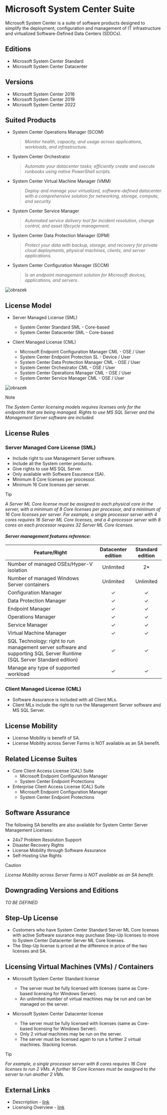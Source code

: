 # Microsoft System Center Suite
Microsoft System Center is a suite of software products designed to simplify the deployment, configuration and management of IT infrastructure and virtualized Software-Defined Data Centers (SDDCs).

## Editions
- Microsoft System Center Standard
- Microsoft System Center Datacenter

## Versions
- Microsoft System Center 2016
- Microsoft System Center 2019
- Microsoft System Center 2022

## Suited Products
- System Center Operations Manager (SCOM)
  > *Monitor health, capacity, and usage across applications, workloads, and infrastructure.*
- System Center Orchestrator
  > *Automate your datacenter tasks; efficiently create and execute runbooks using native PowerShell scripts.*
- System Center Virtual Machine Manager (VMM)
  > *Deploy and manage your virtualized, software-defined datacenter with a comprehensive solution for networking, storage, compute, and security.*
- System Center Service Manager
  > *Automated service delivery tool for incident resolution, change control, and asset lifecycle management.*
- System Center Data Protection Manager (DPM)
  > *Protect your data with backup, storage, and recovery for private cloud deployments, physical machines, clients, and server applications.*
- System Center Configuration Manager (SCCM)
  > *Is an endpoint management solution for Microsoft devices, applications, and servers.*

![obrazek](https://github.com/JiriSlof/KnowledgeBase/assets/168433423/6914f5df-104c-40e8-a3c6-af8bf17768cb)


## License Model
- Server Managed License (SML)
    - System Center Standard SML - Core-based
    - System Center Datacenter SML - Core-based

- Client Managed License (CML)
    - Microsoft Endpoint Configuration Manager CML - OSE / User
    - System Center Endpoint Protection SL - Device / User
    - System Center Data Protection Manager CML - OSE / User
    - System Center Orchestrator CML - OSE / User
    - System Center Operations Manager CML - OSE / User
    - System Center Service Manager CML - OSE / User

![obrazek](https://github.com/JiriSlof/KnowledgeBase/assets/168433423/ef15f8be-c150-48cc-8b47-7a528cade992)

> [!NOTE]  
> *The System Center licensing models requires licenses only for the endpoints that are being managed. Rights to use MS SQL Server and the Management Server software are included.*


## License Rules
### Server Managed Core License (SML)
- Include right to use Management Server software.
- Include all the System center products.
- Give rights to use MS SQL Server.
- Only available with Software Essurence (SA).      
- Minimum 8 Core licenses per processor.
- Minimum 16 Core licenses per server.

> [!TIP]  
> *A Server ML Core license must be assigned to each physical core in the server, with a minimum of 8 Core licenses per processor, and a minimum of 16 Core licenses per server.
> For example, a single processor server with 4 cores requires 16 Server ML Core licenses, and a 4-processor server with 8 cores on each processor requires 32 Server ML Core licenses.*


#### *Server management features reference*:

|    Feature/Right                                                                                                                                                                                                         |                                          Datacenter edition                                                |                                           Standard edition                                                 |
|--------------------------------------------------------------------------------------------------------------------------------------------------------------------------------------------------------------------------|:----------------------------------------------------------------------------------------------------------:|:----------------------------------------------------------------------------------------------------------:|
|                                                    Number of managed OSEs/Hyper-V isolation                                                                                                                              |                                                    Unlimited                                               |                                                        2*                                                  |
|                                                    Number of managed Windows Server containers                                                                                                                           |                                                    Unlimited                                               |                                                    Unlimited                                               |
|                                                    Configuration Manager                                                                                                                                                 |                                                        ✓                                                   |                                                        ✓                                                   |
|                                                    Data Protection Manager                                                                                                                                               |                                                        ✓                                                   |                                                        ✓                                                   |
|                                                    Endpoint Manager                                                                                                                                                      |                                                        ✓                                                   |                                                        ✓                                                   |
|                                                    Operations Manager                                                                                                                                                    |                                                        ✓                                                   |                                                        ✓                                                   |
|                                                    Service Manager                                                                                                                                                       |                                                        ✓                                                   |                                                        ✓                                                   |
|                                                    Virtual Machine Manager                                                                                                                                               |                                                        ✓                                                   |                                                        ✓                                                   |
|                                                    SQL Technology: right to run management server software and supporting SQL Server Runtime (SQL Server Standard edition)                                               |                                                        ✓                                                   |                                                        ✓                                                   |
|                                                    Manage any type of supported workload                                                                                                                                 |                                                        ✓                                                   |                                                        ✓                                                   |

### Client Managed License (CML)
- Software Assurance is included with all Client MLs.
- Client MLs include the right to run the Management Server software and MS SQL Server.


## License Mobility
- License Mobility is benefit of SA.
- License Mobility across Server Farms is NOT available as an SA benefit.

## Related License Suites
- Core Client Access License (CAL) Suite
    - Microsoft Endpoint Configuration Manager
    - System Center Endpoint Protections
- Enterprise Client Access License (CAL) Suite
    - Microsoft Endpoint Configuration Manager
    - System Center Endpoint Protections

## Software Assurance
The following SA benefits are also available for System Center Server Management Licenses:
- 24x7 Problem Resolution Support
- Disaster Recovery Rights
- License Mobility through Software Assurance
- Self-Hosting Use Rights
> [!CAUTION]
> *License Mobility across Server Farms is NOT available as an SA benefit.*


## Downgrading Versions and Editions
*TO BE DEFINED*

## Step-Up License
- Customers who have System Center Standard Server ML Core licenses with active Software ssurance may purchase Step-Up licenses to move to System Center Datacenter Server ML Core licenses.
- The Step-Up license is priced at the difference in price of the two licenses and SA.

## Licensing Virtual Machines (VMs) / Containers
- Microsoft System Center Standard license  
    - The server must be fully licensed with  licenses (same as Core-based licensing for Windows Server).
    - An unlimited number of virtual machines may be run and can be managed on the server.
  
- Microsoft System Center Datacenter license
    - The server must be fully licensed with  licenses (same as Core-based licensing for Windows Server).
    - Only 2 virtual machines may be run on the server.
    - The server must be licensed again to run a further 2 virtual machines. Stacking license.
> [!TIP]  
> *For example, a single processor server with 8 cores requires 16 Core licenses to run 2 VMs.
> A further 16 Core licenses must be assigned to the server to run another 2 VMs.*

## External Links
- Descrription - [link](https://getlicensingready.com/HandoutStore/System%20Center%202022%20v23.10.pdf)
- Licensing Overview - [link](https://getlicensingready.com/HandoutStore/System%20Center%202022%20v23.10.pdf) 
